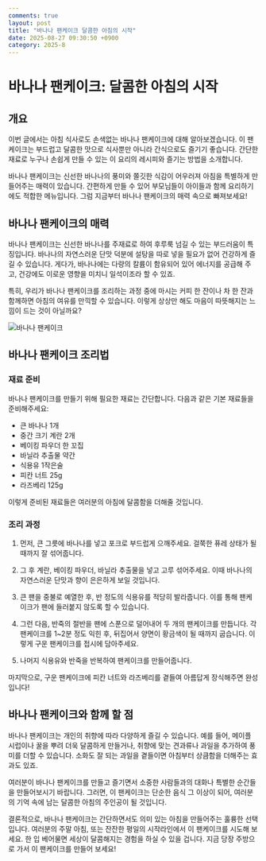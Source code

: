 ```yaml
---
comments: true
layout: post
title: "바나나 팬케이크 달콤한 아침의 시작"
date: 2025-08-27 09:30:50 +0900
category: 2025-8
---
```


# 바나나 팬케이크: 달콤한 아침의 시작

## 개요
이번 글에서는 아침 식사로도 손색없는 바나나 팬케이크에 대해 알아보겠습니다. 이 팬케이크는 부드럽고 달콤한 맛으로 식사뿐만 아니라 간식으로도 즐기기 좋습니다. 간단한 재료로 누구나 손쉽게 만들 수 있는 이 요리의 레시피와 즐기는 방법을 소개합니다.

바나나 팬케이크는 신선한 바나나의 풍미와 쫄깃한 식감이 어우러져 아침을 특별하게 만들어주는 매력이 있습니다. 간편하게 만들 수 있어 부모님들이 아이들과 함께 요리하기에도 적합한 메뉴입니다. 그럼 지금부터 바나나 팬케이크의 매력 속으로 빠져보세요!

## 바나나 팬케이크의 매력

바나나 팬케이크는 신선한 바나나를 주재료로 하여 후루룩 넘길 수 있는 부드러움이 특징입니다. 바나나의 자연스러운 단맛 덕분에 설탕을 따로 넣을 필요가 없어 건강하게 즐길 수 있습니다. 게다가, 바나나에는 다량의 칼륨이 함유되어 있어 에너지를 공급해 주고, 건강에도 이로운 영향을 미치니 일석이조라 할 수 있죠. 

특히, 우리가 바나나 팬케이크를 조리하는 과정 중에 마시는 커피 한 잔이나 차 한 잔과 함께하면 아침의 여유를 만끽할 수 있습니다. 이렇게 상상만 해도 마음이 따뜻해지는 느낌이 드는 것이 아닐까요?

![바나나 팬케이크](https://www.themealdb.com/images/media/meals/sywswr1511383814.jpg)

## 바나나 팬케이크 조리법

### 재료 준비
바나나 팬케이크를 만들기 위해 필요한 재료는 간단합니다. 다음과 같은 기본 재료들을 준비해주세요:
- 큰 바나나 1개
- 중간 크기 계란 2개
- 베이킹 파우더 한 꼬집
- 바닐라 추출물 약간
- 식용유 1작은술
- 피칸 너트 25g
- 라즈베리 125g

이렇게 준비된 재료들은 여러분의 아침에 달콤함을 더해줄 것입니다.

### 조리 과정
1. 먼저, 큰 그릇에 바나나를 넣고 포크로 부드럽게 으깨주세요. 걸쭉한 퓨레 상태가 될 때까지 잘 섞어줍니다.
   
2. 그 후 계란, 베이킹 파우더, 바닐라 추출물을 넣고 고루 섞어주세요. 이때 바나나의 자연스러운 단맛과 향이 은은하게 보일 것입니다.
   
3. 큰 팬을 중불로 예열한 후, 반 정도의 식용유를 적당히 발라줍니다. 이를 통해 팬케이크가 팬에 들러붙지 않도록 할 수 있습니다. 

4. 그런 다음, 반죽의 절반을 팬에 스푼으로 덜어내어 두 개의 팬케이크를 만듭니다. 각 팬케이크를 1~2분 정도 익힌 후, 뒤집어서 양면이 황금색이 될 때까지 굽습니다. 이렇게 구운 팬케이크를 접시에 담아주세요. 

5. 나머지 식용유와 반죽을 반복하여 팬케이크를 만들어줍니다.

마지막으로, 구운 팬케이크에 피칸 너트와 라즈베리를 곁들여 아름답게 장식해주면 완성입니다!

## 바나나 팬케이크와 함께 할 점

바나나 팬케이크는 개인의 취향에 따라 다양하게 즐길 수 있습니다. 예를 들어, 메이플 시럽이나 꿀을 뿌려 더욱 달콤하게 만들거나, 취향에 맞는 견과류나 과일을 추가하여 풍미를 더할 수 있습니다. 소화도 잘 되는 과일을 곁들이면 아침부터 상큼함을 더해주는 효과도 있죠.

여러분이 바나나 팬케이크를 만들고 즐기면서 소중한 사람들과의 대화나 특별한 순간들을 만들어보시기 바랍니다. 그러면, 이 팬케이크는 단순한 음식 그 이상이 되어, 여러분의 기억 속에 남는 달콤한 아침의 주인공이 될 것입니다.

결론적으로, 바나나 팬케이크는 간단하면서도 의미 있는 아침을 만들어주는 훌륭한 선택입니다. 여러분의 주말 아침, 또는 잔잔한 평일의 시작라인에서 이 팬케이크를 시도해 보세요. 한 입 베어물면 세상이 달콤해지는 경험을 하실 수 있을 겁니다. 지금 당장 주방으로 가서 이 팬케이크를 만들어 보세요!